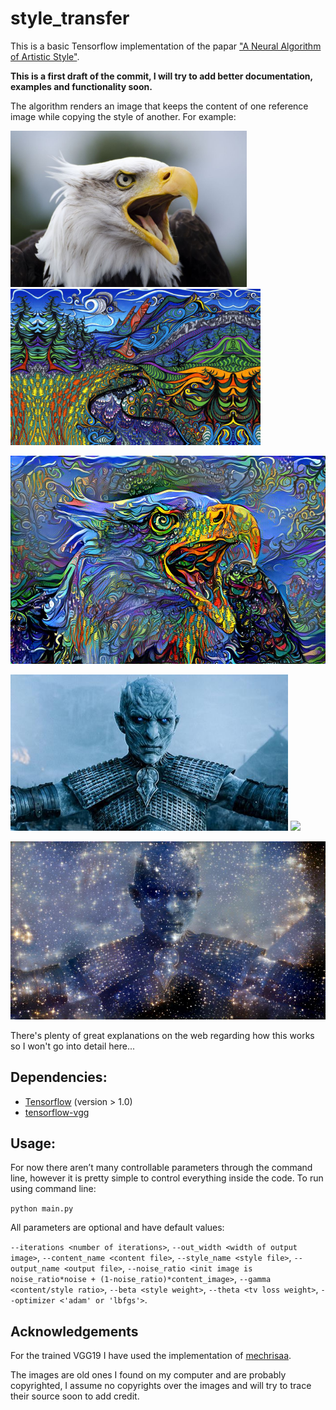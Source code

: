 # style_transfer

This is a basic Tensorflow implementation of the papar ["A Neural Algorithm of Artistic Style"](https://arxiv.org/abs/1508.06576). 

**This is a first draft of the commit, I will try to add better documentation, examples and functionality soon.**

The algorithm renders an image that keeps the content of one reference image while copying the style of another. For example:



<img src="images/content/eagle.jpg" height="250"> <img src="images/style/psy2.jpg" height="250">

<img src="images/result/eagle3/eagle&psy21.jpg" width="790">



<img src="images/content/night_king.jpg" height="250"> <img src="images/style/Stars.jpg" height="250">

<img src="images/result/night_king&stars1.jpg" width="790">


There's plenty of great explanations on the web regarding how this works so I won't go into detail here... 


## Dependencies:
* [Tensorflow](https://www.tensorflow.org/install/) (version > 1.0)
* [tensorflow-vgg](https://github.com/machrisaa/tensorflow-vgg)

## Usage:
For now there aren’t many controllable parameters through the command line, however it is pretty simple to control everything inside the code.
To run using command line:

`python main.py`

All parameters are optional and have default values:

`--iterations <number of iterations>`, `--out_width <width of output image>`, `--content_name <content file>`, `--style_name <style file>`, `--output_name <output file>`, `--noise_ratio <init image is noise_ratio*noise + (1-noise_ratio)*content_image>`, `--gamma <content/style ratio>`, `--beta <style weight>`, `--theta <tv loss weight>`, `--optimizer <'adam' or 'lbfgs'>`.

## Acknowledgements 
For the trained VGG19 I have used the implementation of [mechrisaa](https://github.com/machrisaa/tensorflow-vgg).

The images are old ones I found on my computer and are probably copyrighted, I assume no copyrights over the images and will try to trace their source soon to add credit.

